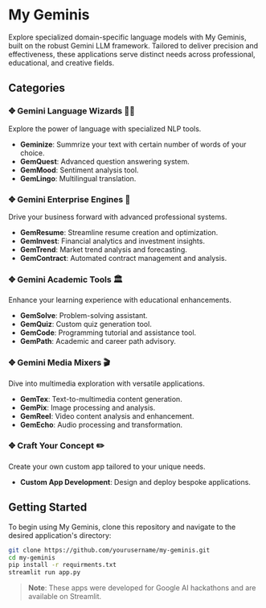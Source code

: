 # My Geminis

Explore specialized domain-specific language models with My Geminis, built on the robust Gemini LLM framework. Tailored to deliver precision and effectiveness, these applications serve distinct needs across professional, educational, and creative fields.

## Categories

### ✥ Gemini Language Wizards 🧙‍♂️
Explore the power of language with specialized NLP tools.
- **Geminize**: Summrize your text with certain number of words of your choice.
- **GemQuest**: Advanced question answering system.
- **GemMood**: Sentiment analysis tool.
- **GemLingo**: Multilingual translation.

### ✥ Gemini Enterprise Engines 🚀
Drive your business forward with advanced professional systems.
- **GemResume**: Streamline resume creation and optimization.
- **GemInvest**: Financial analytics and investment insights.
- **GemTrend**: Market trend analysis and forecasting.
- **GemContract**: Automated contract management and analysis.

### ✥ Gemini Academic Tools 🏛️
Enhance your learning experience with educational enhancements.
- **GemSolve**: Problem-solving assistant.
- **GemQuiz**: Custom quiz generation tool.
- **GemCode**: Programming tutorial and assistance tool.
- **GemPath**: Academic and career path advisory.

### ✥ Gemini Media Mixers 🎬
Dive into multimedia exploration with versatile applications.
- **GemTex**: Text-to-multimedia content generation.
- **GemPix**: Image processing and analysis.
- **GemReel**: Video content analysis and enhancement.
- **GemEcho**: Audio processing and transformation.

### ✥ Craft Your Concept ✏️
Create your own custom app tailored to your unique needs.
- **Custom App Development**: Design and deploy bespoke applications.

## Getting Started

To begin using My Geminis, clone this repository and navigate to the desired application's directory:

```bash
git clone https://github.com/yourusername/my-geminis.git
cd my-geminis
pip install -r requirments.txt
streamlit run app.py
```

> **Note**: These apps were developed for Google AI hackathons and are available on Streamlit.
